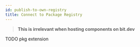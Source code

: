 ```yaml
---
id: publish-to-own-registry
title: Connect to Package Registry
---
```


> **This is irrelevant when hosting components on bit.dev**

TODO
pkg extension
